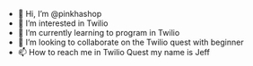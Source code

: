 - 👋 Hi, I’m @pinkhashop
- 👀 I’m interested in Twilio
- 🌱 I’m currently learning to program in Twilio
- 💞️ I’m looking to collaborate on the Twilio quest with beginner
- 📫 How to reach me in Twilio Quest my name is Jeff

<!---
pinkhashop/pinkhashop is a ✨ special ✨ repository because its `README.md` (this file) appears on your GitHub profile.
You can click the Preview link to take a look at your changes.
--->
